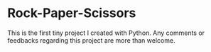 # Rock-Paper-Scissors
This is the first tiny project I created with Python.
Any comments or feedbacks regarding this project are more than welcome.
